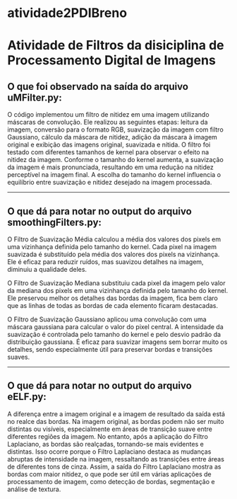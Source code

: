 # atividade2PDIBreno

#  **Atividade de Filtros da disiciplina de Processamento Digital de Imagens**

## **O que foi observado na saída do arquivo uMFilter.py:**

O código implementou um filtro de nitidez em uma imagem utilizando máscaras de convolução. Ele realizou as seguintes etapas: leitura da imagem, conversão para o formato RGB, suavização da imagem com filtro Gaussiano, cálculo da máscara de nitidez, adição da máscara à imagem original e exibição das imagens original, suavizada e nítida. O filtro foi testado com diferentes tamanhos de kernel para observar o efeito na nitidez da imagem. Conforme o tamanho do kernel aumenta, a suavização da imagem é mais pronunciada, resultando em uma redução na nitidez perceptível na imagem final. A escolha do tamanho do kernel influencia o equilíbrio entre suavização e nitidez desejado na imagem processada.

-----------------------------------------------------------------------------

## **O que dá para notar no output do arquivo smoothingFilters.py:**


O Filtro de Suavização Média calculou a média dos valores dos pixels em uma vizinhança definida pelo tamanho do kernel. Cada pixel na imagem suavizada é substituído pela média dos valores dos pixels na vizinhança. Ele é eficaz para reduzir ruídos, mas suavizou detalhes na imagem, diminuiu a qualidade deles.

O Filtro de Suavização Mediana substituiu cada pixel da imagem pelo valor da mediana dos pixels em uma vizinhança definida pelo tamanho do kernel.
Ele preservou melhor os detalhes das bordas da imagem, fica bem claro que as linhas de todas as bordas de cada elemento ficaram destacadas.

O Filtro de Suavização Gaussiano aplicou uma convolução com uma máscara gaussiana para calcular o valor do pixel central.
A intensidade da suavização é controlada pelo tamanho do kernel e pelo desvio padrão da distribuição gaussiana.
É eficaz para suavizar imagens sem borrar muito os detalhes, sendo especialmente útil para preservar bordas e transições suaves.

-----------------------------------------------------------------------------

## **O que dá para notar no output do arquivo eELF.py:**

A diferença entre a imagem original e a imagem de resultado da saída está no realce das bordas. Na imagem original, as bordas podem não ser muito distintas ou visíveis, especialmente em áreas de transição suave entre diferentes regiões da imagem. No entanto, após a aplicação do Filtro Laplaciano, as bordas são realçadas, tornando-se mais evidentes e distintas. Isso ocorre porque o Filtro Laplaciano destaca as mudanças abruptas de intensidade na imagem, ressaltando as transições entre áreas de diferentes tons de cinza. Assim, a saída do Filtro Laplaciano mostra as bordas com maior nitidez, o que pode ser útil em várias aplicações de processamento de imagem, como detecção de bordas, segmentação e análise de textura.